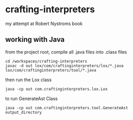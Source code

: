 # crafting-interpreters
my attempt at Robert Nystroms book

## working with Java
from the project root, compile all .java files into .class files
```
cd /workspaces/crafting-interpreters
javac -d out lox/com/craftinginterpreters/lox/*.java lox/com/craftinginterpreters/tool/*.java
```
then run the Lox class
```
java -cp out com.craftinginterpreters.lox.Lox
```
to run GenerateAst Class
```
java -cp out com.craftinginterpreters.tool.GenerateAst output_directory
```
